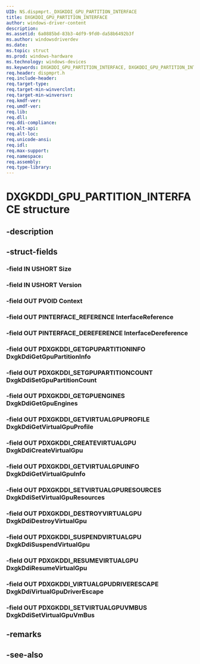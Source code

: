 ```yaml
---
UID: NS.dispmprt._DXGKDDI_GPU_PARTITION_INTERFACE
title: DXGKDDI_GPU_PARTITION_INTERFACE
author: windows-driver-content
description: 
ms.assetid: 6a0885bd-83b3-4df9-9fd0-da58b6492b3f
ms.author: windowsdriverdev
ms.date: 
ms.topic: struct
ms.prod: windows-hardware
ms.technology: windows-devices
ms.keywords: DXGKDDI_GPU_PARTITION_INTERFACE, DXGKDDI_GPU_PARTITION_INTERFACE, *PDXGKDDI_GPU_PARTITION_INTERFACE
req.header: dispmprt.h
req.include-header:
req.target-type:
req.target-min-winverclnt:
req.target-min-winversvr:
req.kmdf-ver:
req.umdf-ver:
req.lib:
req.dll:
req.ddi-compliance:
req.alt-api:
req.alt-loc:
req.unicode-ansi:
req.idl:
req.max-support:
req.namespace:
req.assembly:
req.type-library:
---
```


# DXGKDDI_GPU_PARTITION_INTERFACE structure

## -description



## -struct-fields

### -field IN USHORT Size			
 	
### -field IN USHORT Version			
 	
### -field OUT PVOID Context			
 	
### -field OUT PINTERFACE_REFERENCE InterfaceReference			
 	
### -field OUT PINTERFACE_DEREFERENCE InterfaceDereference			
 	
### -field OUT PDXGKDDI_GETGPUPARTITIONINFO DxgkDdiGetGpuPartitionInfo			
 	
### -field OUT PDXGKDDI_SETGPUPARTITIONCOUNT DxgkDdiSetGpuPartitionCount			
 	
### -field OUT PDXGKDDI_GETGPUENGINES DxgkDdiGetGpuEngines			
 	
### -field OUT PDXGKDDI_GETVIRTUALGPUPROFILE DxgkDdiGetVirtualGpuProfile			
 	
### -field OUT PDXGKDDI_CREATEVIRTUALGPU DxgkDdiCreateVirtualGpu			
 	
### -field OUT PDXGKDDI_GETVIRTUALGPUINFO DxgkDdiGetVirtualGpuInfo			
 	
### -field OUT PDXGKDDI_SETVIRTUALGPURESOURCES DxgkDdiSetVirtualGpuResources			
 	
### -field OUT PDXGKDDI_DESTROYVIRTUALGPU DxgkDdiDestroyVirtualGpu			
 	
### -field OUT PDXGKDDI_SUSPENDVIRTUALGPU DxgkDdiSuspendVirtualGpu			
 	
### -field OUT PDXGKDDI_RESUMEVIRTUALGPU DxgkDdiResumeVirtualGpu			
 	
### -field OUT PDXGKDDI_VIRTUALGPUDRIVERESCAPE DxgkDdiVirtualGpuDriverEscape			
 	
### -field OUT PDXGKDDI_SETVIRTUALGPUVMBUS DxgkDdiSetVirtualGpuVmBus			
 	
## -remarks

## -see-also
